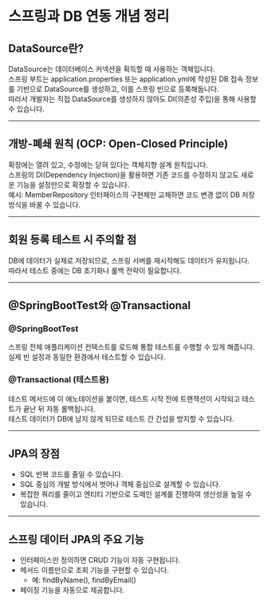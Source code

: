 # 스프링과 DB 연동 개념 정리

## DataSource란?
DataSource는 데이터베이스 커넥션을 획득할 때 사용하는 객체입니다.  
스프링 부트는 application.properties 또는 application.yml에 작성된 DB 접속 정보를 기반으로 DataSource를 생성하고, 이를 스프링 빈으로 등록해둡니다.  
따라서 개발자는 직접 DataSource를 생성하지 않아도 DI(의존성 주입)을 통해 사용할 수 있습니다.

---

## 개방-폐쇄 원칙 (OCP: Open-Closed Principle)
확장에는 열려 있고, 수정에는 닫혀 있다는 객체지향 설계 원칙입니다.  
스프링의 DI(Dependency Injection)을 활용하면 기존 코드를 수정하지 않고도 새로운 기능을 설정만으로 확장할 수 있습니다.  
예시: MemberRepository 인터페이스의 구현체만 교체하면 코드 변경 없이 DB 저장 방식을 바꿀 수 있습니다.

---

## 회원 등록 테스트 시 주의할 점
DB에 데이터가 실제로 저장되므로, 스프링 서버를 재시작해도 데이터가 유지됩니다.  
따라서 테스트 중에는 DB 초기화나 롤백 전략이 필요합니다.

---

## @SpringBootTest와 @Transactional

### @SpringBootTest
스프링 전체 애플리케이션 컨텍스트를 로드해 통합 테스트를 수행할 수 있게 해줍니다.  
실제 빈 설정과 동일한 환경에서 테스트할 수 있습니다.

### @Transactional (테스트용)
테스트 메서드에 이 애노테이션을 붙이면, 테스트 시작 전에 트랜잭션이 시작되고 테스트가 끝난 뒤 자동 롤백됩니다.  
테스트 데이터가 DB에 남지 않게 되므로 테스트 간 간섭을 방지할 수 있습니다.

---

## JPA의 장점
- SQL 반복 코드를 줄일 수 있습니다.
- SQL 중심의 개발 방식에서 벗어나 객체 중심으로 설계할 수 있습니다.
- 복잡한 쿼리를 줄이고 엔티티 기반으로 도메인 설계를 진행하여 생산성을 높일 수 있습니다.

---

## 스프링 데이터 JPA의 주요 기능
- 인터페이스만 정의하면 CRUD 기능이 자동 구현됩니다.
- 메서드 이름만으로 조회 기능을 구현할 수 있습니다.
    - 예: findByName(), findByEmail()
- 페이징 기능을 자동으로 제공합니다.
